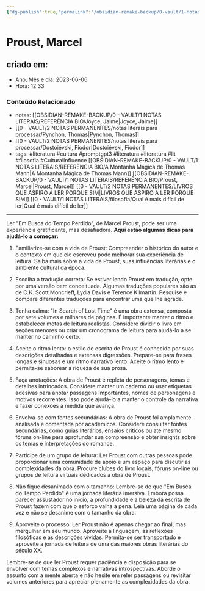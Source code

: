 ```yaml
---
{"dg-publish":true,"permalink":"/obsidian-remake-backup/0-vault/1-notas-literais/referencia-bio/proust-marcel/","tags":["permanente","literatura","cultura"],"dgHomeLink":true,"dgShowLocalGraph":true,"dgShowFileTree":true,"dgEnableSearch":true,"noteIcon":""}
---
```


# Proust, Marcel

## criado em: 
-  Ano, Mês e dia: 2023-06-06
- Hora: 12:33

### Conteúdo Relacionado
- notas: [[OBSIDIAN-REMAKE-BACKUP/0 - VAULT/1 NOTAS LITERAIS/REFERÊNCIA BIO/Joyce, Jaime\|Joyce, Jaime]]
- [[0 - VAULT/2 NOTAS PERMANENTES/notas literais para processar/Pynchon, Thomas\|Pynchon, Thomas]]
- [[0 - VAULT/2 NOTAS PERMANENTES/notas literais para processar/Dostoiévski, Fiodor\|Dostoiévski, Fiodor]]
- tags: #literatura #cultura  #promptgpt3 #literatura  #literatura #lit #filosofia #CulturalInfluence 
[[OBSIDIAN-REMAKE-BACKUP/0 - VAULT/1 NOTAS LITERAIS/REFERÊNCIA BIO/A Montanha Mágica de Thomas Mann\|A Montanha Mágica de Thomas Mann]]
[[OBSIDIAN-REMAKE-BACKUP/0 - VAULT/1 NOTAS LITERAIS/REFERÊNCIA BIO/Proust, Marcel\|Proust, Marcel]]
[[0 - VAULT/2 NOTAS PERMANENTES/LIVROS QUE ASPIRO A LER PORQUE SIM\|LIVROS QUE ASPIRO A LER PORQUE SIM]]
[[0 - VAULT/1 NOTAS LITERAIS/filosofia/Qual é mais difícil de ler\|Qual é mais difícil de ler]]

---

Ler "Em Busca do Tempo Perdido", de Marcel Proust, pode ser uma experiência gratificante, mas desafiadora. **Aqui estão algumas dicas para ajudá-lo a começar:**

1. Familiarize-se com a vida de Proust: Compreender o histórico do autor e o contexto em que ele escreveu pode melhorar sua experiência de leitura. Saiba mais sobre a vida de Proust, suas influências literárias e o ambiente cultural da época.

2. Escolha a tradução correta: Se estiver lendo Proust em tradução, opte por uma versão bem conceituada. Algumas traduções populares são as de C.K. Scott Moncrieff, Lydia Davis e Terence Kilmartin. Pesquise e compare diferentes traduções para encontrar uma que lhe agrade.

3. Tenha calma: "In Search of Lost Time" é uma obra extensa, composta por sete volumes e milhares de páginas. É importante manter o ritmo e estabelecer metas de leitura realistas. Considere dividir o livro em seções menores ou criar um cronograma de leitura para ajudá-lo a se manter no caminho certo.

4. Aceite o ritmo lento: o estilo de escrita de Proust é conhecido por suas descrições detalhadas e extensas digressões. Prepare-se para frases longas e sinuosas e um ritmo narrativo lento. Aceite o ritmo lento e permita-se saborear a riqueza de sua prosa.

5. Faça anotações: A obra de Proust é repleta de personagens, temas e detalhes intrincados. Considere manter um caderno ou usar etiquetas adesivas para anotar passagens importantes, nomes de personagens e motivos recorrentes. Isso pode ajudá-lo a manter o controle da narrativa e fazer conexões à medida que avança.

6. Envolva-se com fontes secundárias: A obra de Proust foi amplamente analisada e comentada por acadêmicos. Considere consultar fontes secundárias, como guias literários, ensaios críticos ou até mesmo fóruns on-line para aprofundar sua compreensão e obter insights sobre os temas e interpretações do romance.

7. Participe de um grupo de leitura: Ler Proust com outras pessoas pode proporcionar uma comunidade de apoio e um espaço para discutir as complexidades da obra. Procure clubes do livro locais, fóruns on-line ou grupos de leitura virtuais dedicados à obra de Proust.

8. Não fique desanimado com o tamanho: Lembre-se de que "Em Busca do Tempo Perdido" é uma jornada literária imersiva. Embora possa parecer assustador no início, a profundidade e a beleza da escrita de Proust fazem com que o esforço valha a pena. Leia uma página de cada vez e não se desanime com o tamanho da obra.

9. Aproveite o processo: Ler Proust não é apenas chegar ao final, mas mergulhar em seu mundo. Aproveite a linguagem, as reflexões filosóficas e as descrições vívidas. Permita-se ser transportado e aproveite a jornada de leitura de uma das maiores obras literárias do século XX.

Lembre-se de que ler Proust requer paciência e disposição para se envolver com temas complexos e narrativas introspectivas. Aborde o assunto com a mente aberta e não hesite em reler passagens ou revisitar volumes anteriores para apreciar plenamente as complexidades da obra.